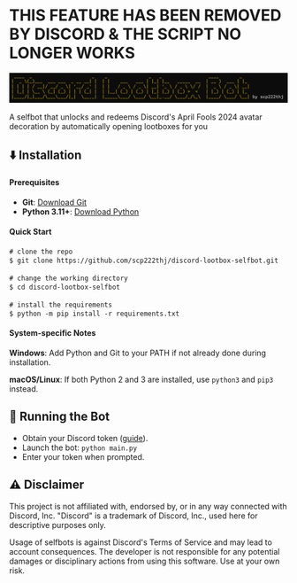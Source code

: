 # THIS FEATURE HAS BEEN REMOVED BY DISCORD & THE SCRIPT NO LONGER WORKS

![🎁](./image.png)

A selfbot that unlocks and redeems Discord's April Fools 2024 avatar decoration by automatically opening lootboxes for you
## ⬇️ Installation 

#### Prerequisites
- **Git**: [Download Git](https://git-scm.com/)
- **Python 3.11+**: [Download Python](https://www.python.org/downloads/)

#### Quick Start
```console
# clone the repo
$ git clone https://github.com/scp222thj/discord-lootbox-selfbot.git

# change the working directory
$ cd discord-lootbox-selfbot

# install the requirements
$ python -m pip install -r requirements.txt
```

#### System-specific Notes
**Windows**: Add Python and Git to your PATH if not already done during installation.

**macOS/Linux**: If both Python 2 and 3 are installed, use `python3` and `pip3` instead.

## 🤖 Running the Bot
- Obtain your Discord token ([guide](https://www.youtube.com/watch?v=b1SY4zTNnAE)).
- Launch the bot: `python main.py`
- Enter your token when prompted.

## ⚠️ Disclaimer

This project is not affiliated with, endorsed by, or in any way connected with Discord, Inc. "Discord" is a trademark of Discord, Inc., used here for descriptive purposes only. 

Usage of selfbots is against Discord's Terms of Service and may lead to account consequences. The developer is not responsible for any potential damages or disciplinary actions from using this software. Use at your own risk.
